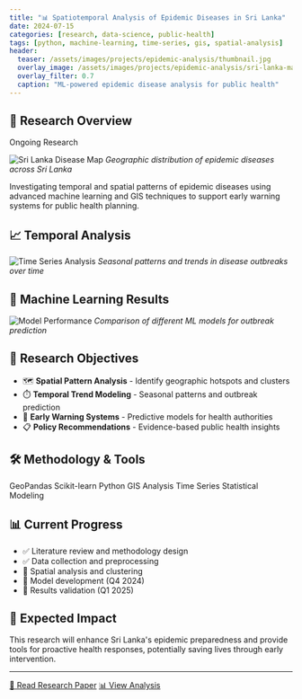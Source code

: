 ```yaml
---
title: "📊 Spatiotemporal Analysis of Epidemic Diseases in Sri Lanka"
date: 2024-07-15
categories: [research, data-science, public-health]
tags: [python, machine-learning, time-series, gis, spatial-analysis]
header:
  teaser: /assets/images/projects/epidemic-analysis/thumbnail.jpg
  overlay_image: /assets/images/projects/epidemic-analysis/sri-lanka-map.png
  overlay_filter: 0.7
  caption: "ML-powered epidemic disease analysis for public health"
---
```


## 🔬 Research Overview

<span class="status-badge status-research">Ongoing Research</span>

![Sri Lanka Disease Map](/assets/images/projects/epidemic-analysis/sri-lanka-map.png)
*Geographic distribution of epidemic diseases across Sri Lanka*

Investigating temporal and spatial patterns of epidemic diseases using advanced machine learning and GIS techniques to support early warning systems for public health planning.

## 📈 Temporal Analysis

![Time Series Analysis](/assets/images/projects/epidemic-analysis/time-series.png)
*Seasonal patterns and trends in disease outbreaks over time*

## 🤖 Machine Learning Results

![Model Performance](/assets/images/projects/epidemic-analysis/ml-results.png)
*Comparison of different ML models for outbreak prediction*

## 🎯 Research Objectives

- 🗺️ **Spatial Pattern Analysis** - Identify geographic hotspots and clusters
- ⏱️ **Temporal Trend Modeling** - Seasonal patterns and outbreak prediction
- 🚨 **Early Warning Systems** - Predictive models for health authorities
- 📋 **Policy Recommendations** - Evidence-based public health insights

## 🛠️ Methodology & Tools

<span class="skill-tag research">GeoPandas</span>
<span class="skill-tag data">Scikit-learn</span>
<span class="skill-tag">Python</span>
<span class="skill-tag">GIS Analysis</span>
<span class="skill-tag">Time Series</span>
<span class="skill-tag">Statistical Modeling</span>

## 📊 Current Progress

- ✅ Literature review and methodology design
- ✅ Data collection and preprocessing  
- 🔄 Spatial analysis and clustering
- 📅 Model development (Q4 2024)
- 📅 Results validation (Q1 2025)

## 🌟 Expected Impact

This research will enhance Sri Lanka's epidemic preparedness and provide tools for proactive health responses, potentially saving lives through early intervention.

---

<a href="#" class="cta-button">📄 Read Research Paper</a>
<a href="https://github.com/Wishva12/epidemic-analysis" class="cta-button secondary">📊 View Analysis</a>
